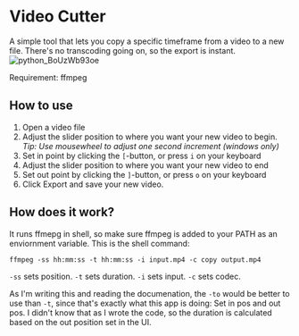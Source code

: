 # Video Cutter
A simple tool that lets you copy a specific timeframe from a video to a new file.
There's no transcoding going on, so the export is instant.
![python_BoUzWb93oe](https://github.com/user-attachments/assets/fcfcdcc6-d146-4a51-a8d7-c19923f54000)

Requirement: ffmpeg

## How to use
1. Open a video file
2. Adjust the slider position to where you want your new video to begin. *Tip: Use mousewheel to adjust one second increment (windows only)*
3. Set in point by clicking the `[`-button, or press `i` on your keyboard
4. Adjust the slider position to where you want your new video to end
5. Set out point by clicking the `]`-button, or press `o` on your keyboard
6. Click Export and save your new video.

## How does it work?
It runs ffmepg in shell, so make sure ffmpeg is added to your PATH as an enviornment variable.
This is the shell command:

`ffmpeg -ss hh:mm:ss -t hh:mm:ss -i input.mp4 -c copy output.mp4`

`-ss` sets position. `-t` sets duration. `-i` sets input. `-c` sets codec.

As I'm writing this and reading the documenation, the `-to` would be better to use than `-t`, since that's exactly what this app is doing: Set in pos and out pos. I didn't know that as I wrote the code, so the duration is calculated based on the out position set in the UI.
